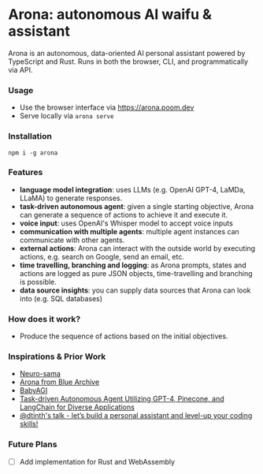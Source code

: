 # Arona: autonomous AI waifu & assistant

Arona is an autonomous, data-oriented AI personal assistant powered by TypeScript and Rust. Runs in both the browser, CLI, and programmatically via API.

### Usage

- Use the browser interface via https://arona.poom.dev
- Serve locally via `arona serve`

### Installation

`npm i -g arona`

### Features

- **language model integration**: uses LLMs (e.g. OpenAI GPT-4, LaMDa, LLaMA) to generate responses.
- **task-driven autonomous agent**: given a single starting objective, Arona can generate a sequence of actions to achieve it and execute it.
- **voice input**: uses OpenAI's Whisper model to accept voice inputs
- **communication with multiple agents**: multiple agent instances can communicate with other agents.
- **external actions**: Arona can interact with the outside world by executing actions, e.g. search on Google, send an email, etc.
- **time travelling, branching and logging**: as Arona prompts, states and actions are logged as pure JSON objects, time-travelling and branching is possible.
- **data source insights**: you can supply data sources that Arona can look into (e.g. SQL databases)

### How does it work?

- Produce the sequence of actions based on the initial objectives.

### Inspirations & Prior Work

- [Neuro-sama](https://www.youtube.com/channel/UCLHmLrj4pHHg3-iBJn_CqxA)
- [Arona from Blue Archive](https://bluearchive.fandom.com/wiki/Arona)
- [BabyAGI](https://github.com/yoheinakajima/babyagi)
- [Task-driven Autonomous Agent Utilizing GPT-4, Pinecone, and LangChain for Diverse Applications](https://yoheinakajima.com/task-driven-autonomous-agent-utilizing-gpt-4-pinecone-and-langchain-for-diverse-applications)
- [@dtinth's talk - let’s build a personal assistant and level-up your coding skills!](https://dt.in.th/personal-assistant.html)

### Future Plans

- [ ] Add implementation for Rust and WebAssembly
